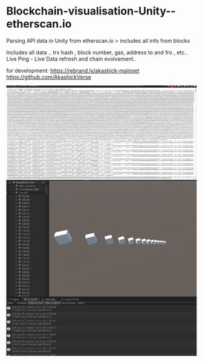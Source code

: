 # Blockchain-visualisation-Unity--etherscan.io
Parsing API data in Unity from etherscan.io > includes all info from blocks


Includes all data .. 
trx hash , block number, gas, address to and fro , etc.. 
Live Ping - Live Data refresh and chain evolvement.. 

for development: 
https://rebrand.ly/akashick-mainnet 
https://github.com/AkashickVerse

 ![alt text](https://github.com/saszer/Blockchain-visualisation-Unity--etherscan.io/blob/master/ethherscanapireply.PNG?raw=true)
  ![alt text](https://github.com/saszer/Blockchain-visualisation-Unity--etherscan.io/blob/master/1.PNG?raw=true)
